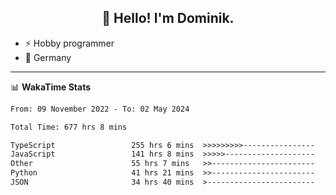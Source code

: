 <h2 align="center">👋 Hello! I'm Dominik.</h2>

- ⚡ Hobby programmer
- 📍 Germany

---
📊 **WakaTime Stats**
<!--START_SECTION:waka-->

```txt
From: 09 November 2022 - To: 02 May 2024

Total Time: 677 hrs 8 mins

TypeScript                 255 hrs 6 mins  >>>>>>>>>----------------   37.68 %
JavaScript                 141 hrs 8 mins  >>>>>--------------------   20.84 %
Other                      55 hrs 7 mins   >>-----------------------   08.14 %
Python                     41 hrs 21 mins  >>-----------------------   06.11 %
JSON                       34 hrs 40 mins  >------------------------   05.12 %
```

<!--END_SECTION:waka-->
